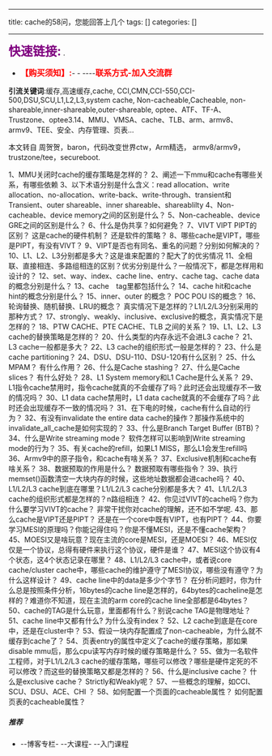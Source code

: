 
--- 
title:  cache的58问，您能回答上几个 
tags: []
categories: [] 

---
>  
 <font color="purple" size="5">**快速链接:**</font> .   
 -  <font color="red" size="3">**【购买须知】:**</font>- -  ----<font color="red" size="3">**联系方式-加入交流群**</font> 


>  
 **引流关键词**:缓存,高速缓存,cache, CCI,CMN,CCI-550,CCI-500,DSU,SCU,L1,L2,L3,system cache, Non-cacheable,Cacheable, non-shareable,inner-shareable,outer-shareable, optee、ATF、TF-A、Trustzone、optee3.14、MMU、VMSA、cache、TLB、arm、armv8、armv9、TEE、安全、内存管理、页表… 


本文转自 周贺贺，baron，代码改变世界ctw，Arm精选， armv8/armv9，trustzone/tee，secureboot.

1、MMU关闭时cache的缓存策略是怎样的？ 2、阐述一下mmu和cache有哪些关系，有哪些依赖 3、以下术语分别是什么含义：read allocation、write allocation、no-allocation、write-back、write-through、transient和Transient、outer shareable、inner shareable、shareablilty 4、Non-cacheable、device memory之间的区别是什么？ 5、Non-cacheable、device GRE之间的区别是什么？ 6、什么是伪共享？如何避免？ 7、VIVT VIPT PIPT的区别？ 这是cache的硬件机制？ 还是软件的策略？ 8、哪些cache是VIPT，哪些是PIPT，有没有VIVT？ 9、VIPT是否也有同名、重名的问题？分别如何解决的？ 10、L1、L2、L3分别都是多大？这是谁来配置的？配大了的优劣情况 11、全相联、直接相连、多路组相连的区别？优劣分别是什么？一般情况下，都是怎样用和设计的？ 12、set、way、index、cache line、entry、cache tag、cache data的概念分别是什么？ 13、cache　tag里都包括什么？ 14、cache hit和cache hint的概念分别是什么？ 15、inner、outer 的概念？ POC POU IS的概念？ 16、轮询替换、随机替换、LRU的概念？ 真实情况下是怎样的？L1/L2/L3分别采用的那种方式？ 17、strongly、weakly、inclusive、exclusive的概念，真实情况下是怎样的？ 18、PTW CACHE、PTE CACHE、TLB 之间的关系？ 19、L1、L2、L3 cache的替换策略是怎样的？ 20、什么类型的内存永远不会进L3 cache？ 21、L3 cache一般都是多大？ 22、L3 cache的组织形式一般是怎样的？ 23、什么是cache partitioning？ 24、DSU、DSU-110、DSU-120有什么区别？ 25、什么MPAM？ 有什么作用？ 26、什么是Cache stashing？ 27、什么是Cache slices？ 有什么好处？ 28、L1 System memory和L1 Cache是什么关系？ 29、L1指令cache禁用时，指令cache就真的不会缓存了吗？此时还会出现缓存不一致的情况吗？ 30、L1 data cache禁用时，L1 data cache就真的不会缓存了吗？此时还会出现缓存不一致的情况吗？ 31、在下电的时候，cache有什么自动的行为？ 32、有没有invalidate the entire data cache的操作？那操作系统中的invalidate_all_cache是如何实现的？ 33、什么是Branch Target Buffer (BTB)？ 34、什么是Write streaming mode？ 软件怎样可以影响到Write streaming mode的行为？ 35、有关cache的refill，如果L1 MISS，那么L1会发生refill吗 36、Armv9中的原子指令，和cache有啥关系？ 37、Exclusive机制和cache有啥关系？ 38、数据预取的作用是什么？ 数据预取有哪些指令？ 39、执行memset()函数清空一大块内存的时候，这些地址数据都会进cache吗？ 40、L1/L2/L3 cache到底在哪里？L1/L2/L3 cache分别都是多大？ 41、L1/L2/L3 cache的组织形式都是怎样的？n路组相连？ 42、你见过VIVT的cache吗？你为什么要学习VIVT的cache？ 非常干扰你对cache的理解，还不如不学呢. 43、那么cache是VIPT还是PIPT？ 还是在一个core中既有VIPT，也有PIPT？ 44、你要学习MESI的原理吗？你能记得住吗？你是不懂MESI，还是不懂cache架构？ 45、MOESI又是啥玩意？现在主流的core是MESI，还是MOESI？ 46、MESI仅仅是一个协议，总得有硬件来执行这个协议，硬件是谁？ 47、MESI这个协议有4个状态，这4个状态记录在哪里？ 48、L1/L2/L3 cache中，或者说core cache/cluster cache中，哪些cache的维护遵守了MESI协议，哪些没有遵守？为什么这样设计？ 49、cache line中的data是多少个字节？ 在分析问题时，你为什么总是按照条件分析，16bytes的cache line是怎样的，64bytes的cacheline是怎样的？难道你不知道，现在主流的arm core的cache line全部都是64bytes？ 50、cache的TAG是什么玩意，里面都有什么？别说cache TAG是物理地址？ 51、cache line中又都有什么? 为什么没有index？ 52、L2 cache到底是在core中，还是在cluster中？ 53、假设一块内存配置成了non-cacheable，为什么就不缓存到cache了？ 54、页表entry的属性中定义了cache的缓存策略，那如果disable mmu后，那么cpu读写内存时候的缓存策略是什么？ 55、做为一名软件工程师，对于L1/L2/L3 cache的缓存策略，哪些可以修改？哪些是硬件定死的不可以修改？而这些的替换策略又都是怎样的？ 56、什么是inclusive cache？ 什么是exclusive cache？ Strictly和Weakly呢？ 57、一些概念的理解，如CCI、SCU、DSU、ACE、CHI ？ 58、如何配置一个页面的cacheable属性？ 如何配置页表的cacheable属性？

##### 推荐
-  --博客专栏-  --大课程-  --入门课程